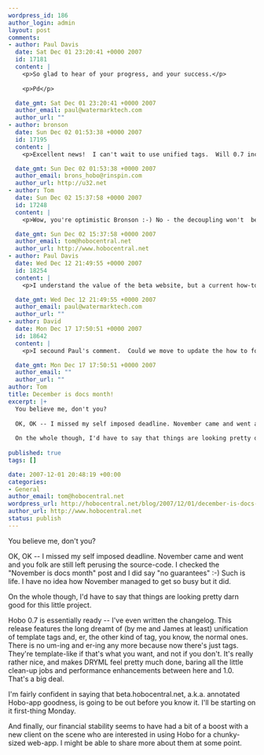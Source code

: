 ```yaml
--- 
wordpress_id: 186
author_login: admin
layout: post
comments: 
- author: Paul Davis
  date: Sat Dec 01 23:20:41 +0000 2007
  id: 17181
  content: |
    <p>So glad to hear of your progress, and your success.</p>
    
    <p>Pd</p>

  date_gmt: Sat Dec 01 23:20:41 +0000 2007
  author_email: paul@watermarktech.com
  author_url: ""
- author: bronson
  date: Sun Dec 02 01:53:38 +0000 2007
  id: 17195
  content: |
    <p>Excellent news!  I can't wait to use unified tags.  Will 0.7 include The Great Decoupling?</p>

  date_gmt: Sun Dec 02 01:53:38 +0000 2007
  author_email: brons_hobo@rinspin.com
  author_url: http://u32.net
- author: Tom
  date: Sun Dec 02 15:37:58 +0000 2007
  id: 17248
  content: |
    <p>Wow, you're optimistic Bronson :-) No - the decoupling won't  be a Hobo release but rather a bunch of sub-project releases as they are ready</p>

  date_gmt: Sun Dec 02 15:37:58 +0000 2007
  author_email: tom@hobocentral.net
  author_url: http://www.hobocentral.net
- author: Paul Davis
  date: Wed Dec 12 21:49:55 +0000 2007
  id: 18254
  content: |
    <p>I understand the value of the beta website, but a current how-to for getting started with 0.7 on Rails 2.0.1 would be a very, very high value effort.</p>

  date_gmt: Wed Dec 12 21:49:55 +0000 2007
  author_email: paul@watermarktech.com
  author_url: ""
- author: David
  date: Mon Dec 17 17:50:51 +0000 2007
  id: 18642
  content: |
    <p>I secound Paul's comment.  Could we move to update the how to for those trying to use hobo for the first time.  I myself would love to try what seems like a great tool but the lack of upto date documentation is a very big turn off.</p>

  date_gmt: Mon Dec 17 17:50:51 +0000 2007
  author_email: ""
  author_url: ""
author: Tom
title: December is docs month!
excerpt: |+
  You believe me, don't you?
  
  OK, OK -- I missed my self imposed deadline. November came and went and you folk are still left perusing the source-code. I checked the "November is docs month" post and I did say "no guarantees" :-) Such is life. I have no idea how November managed to get so busy but it did.
  
  On the whole though, I'd have to say that things are looking pretty darn good for this little project.
  
published: true
tags: []

date: 2007-12-01 20:48:19 +00:00
categories: 
- General
author_email: tom@hobocentral.net
wordpress_url: http://hobocentral.net/blog/2007/12/01/december-is-docs-month/
author_url: http://www.hobocentral.net
status: publish
---
```

You believe me, don't you?

OK, OK -- I missed my self imposed deadline. November came and went and you folk are still left perusing the source-code. I checked the "November is docs month" post and I did say "no guarantees" :-) Such is life. I have no idea how November managed to get so busy but it did.

On the whole though, I'd have to say that things are looking pretty darn good for this little project.

<a id="more"></a><a id="more-186"></a>

Hobo 0.7 is essentially ready -- I've even written the changelog. This release features the long dreamt of (by me and James at least) unification of template tags and, er, the other kind of tag, you know, the normal ones. There is no um-ing and er-ing any more because now there's just tags. They're template-like if that's what you want, and not if you don't. It's really rather nice, and makes DRYML feel pretty much done, baring all the little clean-up jobs and performance enhancements between here and 1.0. That's a big deal.

I'm fairly confident in saying that beta.hobocentral.net, a.k.a. annotated Hobo-app goodness, is going to be out before you know it. I'll be starting on it first-thing Monday. 

And finally, our financial stability seems to have had a bit of a boost with a new client on the scene who are interested in using Hobo for a chunky-sized web-app. I might be able to share more about them at some point.
